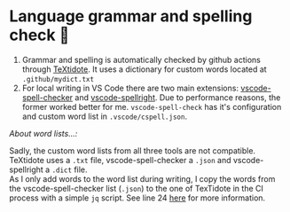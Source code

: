 # Language grammar and spelling check 💬

1. Grammar and spelling is automatically checked by github actions through
   [TeXtidote](https://github.com/sylvainhalle/textidote). It uses a dictionary
   for custom words located at `.github/mydict.txt`
2. For local writing in VS Code there are two main extensions:
   [vscode-spell-checker](https://github.com/streetsidesoftware/vscode-spell-checker)
   and
   [vscode-spellright](https://github.com/bartosz-antosik/vscode-spellright).
   Due to performance reasons, the former worked better for me.
   `vscode-spell-check` has it's configuration and custom word list in
   `.vscode/cspell.json`.

_About word lists...:_

Sadly, the custom word lists from all three tools are not compatible. TeXtidote
uses a `.txt` file, vscode-spell-checker a `.json` and vscode-spellright a
`.dict` file.  
As I only add words to the word list during writing, I copy the words from the
vscode-spell-checker list (`.json`) to the one of TexTidote in the CI process
with a simple `jq` script. See line 24 [here](./..github/workflows/language.yml)
for more information.
